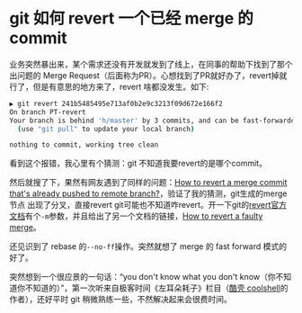 # git 如何 revert 一个已经 merge 的 commit

业务突然暴出来，某个需求还没有开发就发到了线上，在同事的帮助下找到了那个出问题的 Merge Request（后面称为PR）。心想找到了PR就好办了，revert掉就行了，但是有意思的地方来了，revert 啥都没发生。如下:

```bash
▶ git revert 241b5485495e713af0b2e9c3213f09d672e166f2
On branch PT-revert
Your branch is behind 'h/master' by 3 commits, and can be fast-forwarded.
  (use "git pull" to update your local branch)

nothing to commit, working tree clean
```

看到这个报错，我心里有个猜测：git 不知道我要revert的是哪个commit。

然后就搜了下，果然有网友遇到了同样的问题：[How to revert a merge commit that's already pushed to remote branch?](https://stackoverflow.com/a/7100005/9672709)，验证了我的猜测，git生成的merge节点 出现了分叉，直接revert git可能也不知道咋revert。开一下git的[revert官方文档](https://git-scm.com/docs/git-revert#Documentation/git-revert.txt---mainlineparent-number)有个`-m`参数，并且给出了另一个文档的链接，[How to revert a faulty merge](https://github.com/git/git/blob/master/Documentation/howto/revert-a-faulty-merge.txt)。

还见识到了 rebase 的`--no-ff`操作。突然就想了 merge 的 fast forward 模式的好了。

突然想到一个很应景的一句话：“you don't know what you don't know（你不知道你不知道的）”，第一次听来自极客时间《左耳朵耗子》栏目（[酷壳 coolshell](https://coolshell.cn/)的作者），还好平时 git 稍微熟练一些，不然解决起来会很费时间。
